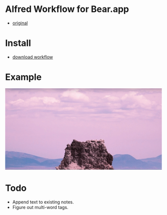# Alfred Workflow for Bear.app

- [original](https://github.com/chrisbro/alfred-bear)


# Install

- [download workflow](https://github.com/trilliwon/Alfred-Workflow-Bear/raw/master/Bear.alfredworkflow)

# Example

![](https://github.com/trilliwon/Alfred-Workflow-Bear/blob/master/bear.gif?raw=true)


# Todo

- Append text to existing notes.
- Figure out multi-word tags.
